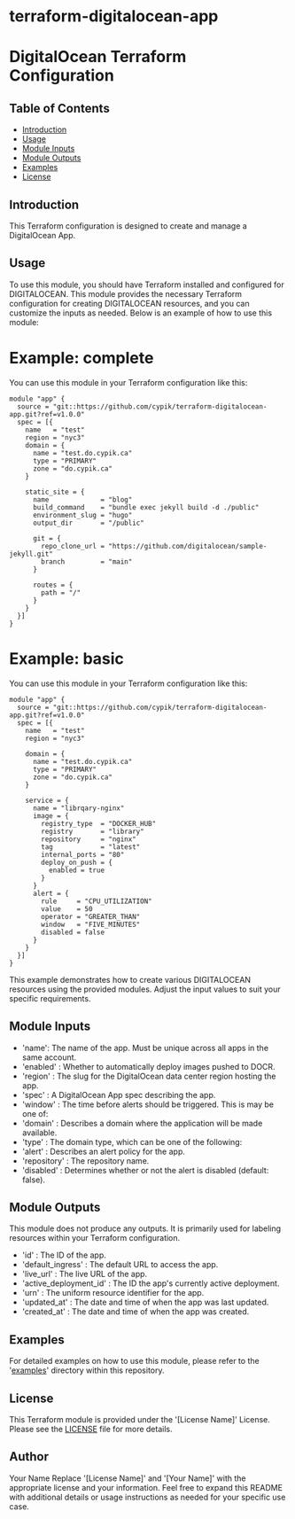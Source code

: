 # terraform-digitalocean-app
# DigitalOcean Terraform Configuration

## Table of Contents

- [Introduction](#introduction)
- [Usage](#usage)
- [Module Inputs](#module-inputs)
- [Module Outputs](#module-outputs)
- [Examples](#examples)
- [License](#license)

## Introduction
This Terraform configuration is designed to create and manage a DigitalOcean App.

## Usage
To use this module, you should have Terraform installed and configured for DIGITALOCEAN. This module provides the necessary Terraform configuration for creating DIGITALOCEAN resources, and you can customize the inputs as needed. Below is an example of how to use this module:

#  Example: complete
You can use this module in your Terraform configuration like this:

```hcl
module "app" {
  source = "git::https://github.com/cypik/terraform-digitalocean-app.git?ref=v1.0.0"
  spec = [{
    name   = "test"
    region = "nyc3"
    domain = {
      name = "test.do.cypik.ca"
      type = "PRIMARY"
      zone = "do.cypik.ca"
    }

    static_site = {
      name             = "blog"
      build_command    = "bundle exec jekyll build -d ./public"
      environment_slug = "hugo"
      output_dir       = "/public"

      git = {
        repo_clone_url = "https://github.com/digitalocean/sample-jekyll.git"
        branch         = "main"
      }

      routes = {
        path = "/"
      }
    }
  }]
}

```

#  Example: basic
You can use this module in your Terraform configuration like this:

```hcl
module "app" {
  source = "git::https://github.com/cypik/terraform-digitalocean-app.git?ref=v1.0.0"
  spec = [{
    name   = "test"
    region = "nyc3"

    domain = {
      name = "test.do.cypik.ca"
      type = "PRIMARY"
      zone = "do.cypik.ca"
    }

    service = {
      name = "librqary-nginx"
      image = {
        registry_type  = "DOCKER_HUB"
        registry       = "library"
        repository     = "nginx"
        tag            = "latest"
        internal_ports = "80"
        deploy_on_push = {
          enabled = true
        }
      }
      alert = {
        rule     = "CPU_UTILIZATION"
        value    = 50
        operator = "GREATER_THAN"
        window   = "FIVE_MINUTES"
        disabled = false
      }
    }
  }]
}

```
This example demonstrates how to create various DIGITALOCEAN resources using the provided modules. Adjust the input values to suit your specific requirements.


## Module Inputs

- 'name': The name of the app. Must be unique across all apps in the same account.
- 'enabled' :   Whether to automatically deploy images pushed to DOCR.
- 'region' :  The slug for the DigitalOcean data center region hosting the app.
- 'spec' :  A DigitalOcean App spec describing the app.
- 'window' :  The time before alerts should be triggered. This is may be one of:
- 'domain' :  Describes a domain where the application will be made available.
- 'type' :  The domain type, which can be one of the following:
- 'alert' : Describes an alert policy for the app.
- 'repository' : The repository name.
- 'disabled' : Determines whether or not the alert is disabled (default: false).




## Module Outputs

This module does not produce any outputs. It is primarily used for labeling resources within your Terraform configuration.

- 'id' : The ID of the app.
- 'default_ingress' : The default URL to access the app.
- 'live_url' :  The live URL of the app.
- 'active_deployment_id' : The ID the app's currently active deployment.
- 'urn' :  The uniform resource identifier for the app.
- 'updated_at' : The date and time of when the app was last updated.
- 'created_at' : The date and time of when the app was created.


## Examples
For detailed examples on how to use this module, please refer to the '[examples](https://github.com/cypik/terraform-digitalocean-app/blob/master/_examples)' directory within this repository.

## License
This Terraform module is provided under the '[License Name]' License. Please see the [LICENSE](https://github.com/cypik/terraform-digitalocean-app/blob/master/LICENSE) file for more details.

## Author
Your Name
Replace '[License Name]' and '[Your Name]' with the appropriate license and your information. Feel free to expand this README with additional details or usage instructions as needed for your specific use case.
